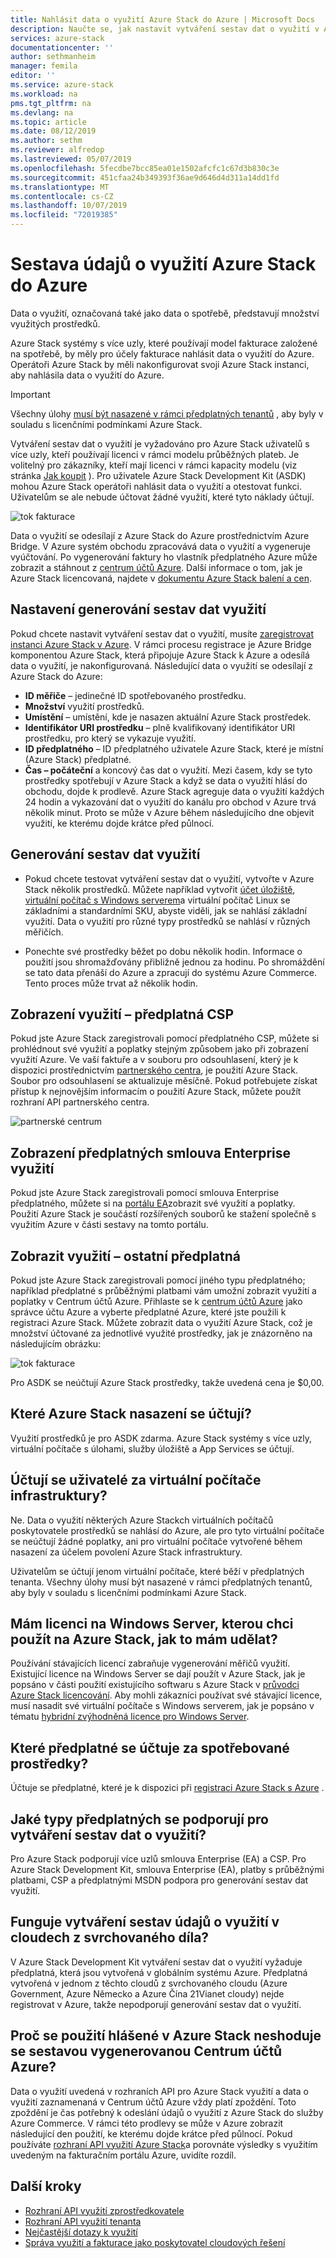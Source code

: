 ```yaml
---
title: Nahlásit data o využití Azure Stack do Azure | Microsoft Docs
description: Naučte se, jak nastavit vytváření sestav dat o využití v Azure Stack.
services: azure-stack
documentationcenter: ''
author: sethmanheim
manager: femila
editor: ''
ms.service: azure-stack
ms.workload: na
pms.tgt_pltfrm: na
ms.devlang: na
ms.topic: article
ms.date: 08/12/2019
ms.author: sethm
ms.reviewer: alfredop
ms.lastreviewed: 05/07/2019
ms.openlocfilehash: 5fecdbe7bcc85ea01e1502afcfc1c67d3b830c3e
ms.sourcegitcommit: 451cfaa24b349393f36ae9d646d4d311a14dd1fd
ms.translationtype: MT
ms.contentlocale: cs-CZ
ms.lasthandoff: 10/07/2019
ms.locfileid: "72019385"
---
```

# <a name="report-azure-stack-usage-data-to-azure"></a>Sestava údajů o využití Azure Stack do Azure

Data o využití, označovaná také jako data o spotřebě, představují množství využitých prostředků.

Azure Stack systémy s více uzly, které používají model fakturace založené na spotřebě, by měly pro účely fakturace nahlásit data o využití do Azure. Operátoři Azure Stack by měli nakonfigurovat svoji Azure Stack instanci, aby nahlásila data o využití do Azure.

> [!IMPORTANT]
> Všechny úlohy [musí být nasazené v rámci předplatných tenantů](#are-users-charged-for-the-infrastructure-vms) , aby byly v souladu s licenčními podmínkami Azure Stack.

Vytváření sestav dat o využití je vyžadováno pro Azure Stack uživatelů s více uzly, kteří používají licenci v rámci modelu průběžných plateb. Je volitelný pro zákazníky, kteří mají licenci v rámci kapacity modelu (viz stránka [Jak koupit](https://azure.microsoft.com/overview/azure-stack/how-to-buy/) ). Pro uživatele Azure Stack Development Kit (ASDK) mohou Azure Stack operátoři nahlásit data o využití a otestovat funkci. Uživatelům se ale nebude účtovat žádné využití, které tyto náklady účtují.

![tok fakturace](media/azure-stack-usage-reporting/billing-flow.png)

Data o využití se odesílají z Azure Stack do Azure prostřednictvím Azure Bridge. V Azure systém obchodu zpracovává data o využití a vygeneruje vyúčtování. Po vygenerování faktury ho vlastník předplatného Azure může zobrazit a stáhnout z [centrum účtů Azure](https://account.windowsazure.com/subscriptions). Další informace o tom, jak je Azure Stack licencovaná, najdete v [dokumentu Azure Stack balení a cen](https://go.microsoft.com/fwlink/?LinkId=842847).

## <a name="set-up-usage-data-reporting"></a>Nastavení generování sestav dat využití

Pokud chcete nastavit vytváření sestav dat o využití, musíte [zaregistrovat instanci Azure Stack v Azure](azure-stack-registration.md). V rámci procesu registrace je Azure Bridge komponentou Azure Stack, která připojuje Azure Stack k Azure a odesílá data o využití, je nakonfigurovaná. Následující data o využití se odesílají z Azure Stack do Azure:

- **ID měřiče** – jedinečné ID spotřebovaného prostředku.
- **Množství** využití prostředků.
- **Umístění** – umístění, kde je nasazen aktuální Azure Stack prostředek.
- **Identifikátor URI prostředku** – plně kvalifikovaný identifikátor URI prostředku, pro který se vykazuje využití.
- **ID předplatného** – ID předplatného uživatele Azure Stack, které je místní (Azure Stack) předplatné.
- **Čas – počáteční** a koncový čas dat o využití. Mezi časem, kdy se tyto prostředky spotřebují v Azure Stack a když se data o využití hlásí do obchodu, dojde k prodlevě. Azure Stack agreguje data o využití každých 24 hodin a vykazování dat o využití do kanálu pro obchod v Azure trvá několik minut. Proto se může v Azure během následujícího dne objevit využití, ke kterému dojde krátce před půlnocí.

## <a name="generate-usage-data-reporting"></a>Generování sestav dat využití

- Pokud chcete testovat vytváření sestav dat o využití, vytvořte v Azure Stack několik prostředků. Můžete například vytvořit [účet úložiště](azure-stack-provision-storage-account.md), [virtuální počítač s Windows serverem](../user/azure-stack-create-vm-template.md)a virtuální počítač Linux se základními a standardními SKU, abyste viděli, jak se nahlásí základní využití. Data o využití pro různé typy prostředků se nahlásí v různých měřičích.

- Ponechte své prostředky běžet po dobu několik hodin. Informace o použití jsou shromažďovány přibližně jednou za hodinu. Po shromáždění se tato data přenáší do Azure a zpracují do systému Azure Commerce. Tento proces může trvat až několik hodin.

## <a name="view-usage---csp-subscriptions"></a>Zobrazení využití – předplatná CSP

Pokud jste Azure Stack zaregistrovali pomocí předplatného CSP, můžete si prohlédnout své využití a poplatky stejným způsobem jako při zobrazení využití Azure. Ve vaší faktuře a v souboru pro odsouhlasení, který je k dispozici prostřednictvím [partnerského centra](https://partnercenter.microsoft.com/partner/home), je použití Azure Stack. Soubor pro odsouhlasení se aktualizuje měsíčně. Pokud potřebujete získat přístup k nejnovějším informacím o použití Azure Stack, můžete použít rozhraní API partnerského centra.

![partnerské centrum](media/azure-stack-usage-reporting/partner-center.png)

## <a name="view-usage---enterprise-agreement-subscriptions"></a>Zobrazení předplatných smlouva Enterprise využití

Pokud jste Azure Stack zaregistrovali pomocí smlouva Enterprise předplatného, můžete si na [portálu EA](https://ea.azure.com/)zobrazit své využití a poplatky. Použití Azure Stack je součástí rozšířených souborů ke stažení společně s využitím Azure v části sestavy na tomto portálu.

## <a name="view-usage---other-subscriptions"></a>Zobrazit využití – ostatní předplatná

Pokud jste Azure Stack zaregistrovali pomocí jiného typu předplatného; například předplatné s průběžnými platbami vám umožní zobrazit využití a poplatky v Centrum účtů Azure. Přihlaste se k [centrum účtů Azure](https://account.windowsazure.com/subscriptions) jako správce účtu Azure a vyberte předplatné Azure, které jste použili k registraci Azure Stack. Můžete zobrazit data o využití Azure Stack, což je množství účtované za jednotlivé využité prostředky, jak je znázorněno na následujícím obrázku:

![tok fakturace](media/azure-stack-usage-reporting/pricing-details.png)

Pro ASDK se neúčtují Azure Stack prostředky, takže uvedená cena je $0,00.

## <a name="which-azure-stack-deployments-are-charged"></a>Které Azure Stack nasazení se účtují?

Využití prostředků je pro ASDK zdarma. Azure Stack systémy s více uzly, virtuální počítače s úlohami, služby úložiště a App Services se účtují.

## <a name="are-users-charged-for-the-infrastructure-vms"></a>Účtují se uživatelé za virtuální počítače infrastruktury?

Ne. Data o využití některých Azure Stackch virtuálních počítačů poskytovatele prostředků se nahlásí do Azure, ale pro tyto virtuální počítače se neúčtují žádné poplatky, ani pro virtuální počítače vytvořené během nasazení za účelem povolení Azure Stack infrastruktury.  

Uživatelům se účtují jenom virtuální počítače, které běží v předplatných tenanta. Všechny úlohy musí být nasazené v rámci předplatných tenantů, aby byly v souladu s licenčními podmínkami Azure Stack.

## <a name="i-have-a-windows-server-license-i-want-to-use-on-azure-stack-how-do-i-do-it"></a>Mám licenci na Windows Server, kterou chci použít na Azure Stack, jak to mám udělat?

Používání stávajících licencí zabraňuje vygenerování měřičů využití. Existující licence na Windows Server se dají použít v Azure Stack, jak je popsáno v části použití existujícího softwaru s Azure Stack v [průvodci Azure Stack licencování](https://go.microsoft.com/fwlink/?LinkId=851536). Aby mohli zákazníci používat své stávající licence, musí nasadit své virtuální počítače s Windows serverem, jak je popsáno v tématu [hybridní zvýhodněná licence pro Windows Server](/azure/virtual-machines/windows/hybrid-use-benefit-licensing).

## <a name="which-subscription-is-charged-for-the-resources-consumed"></a>Které předplatné se účtuje za spotřebované prostředky?

Účtuje se předplatné, které je k dispozici při [registraci Azure Stack s Azure](azure-stack-registration.md) .

## <a name="what-types-of-subscriptions-are-supported-for-usage-data-reporting"></a>Jaké typy předplatných se podporují pro vytváření sestav dat o využití?

Pro Azure Stack podporují více uzlů smlouva Enterprise (EA) a CSP. Pro Azure Stack Development Kit, smlouva Enterprise (EA), platby s průběžnými platbami, CSP a předplatnými MSDN podpora pro generování sestav dat využití.

## <a name="does-usage-data-reporting-work-in-sovereign-clouds"></a>Funguje vytváření sestav údajů o využití v cloudech z svrchovaného díla?

V Azure Stack Development Kit vytváření sestav dat o využití vyžaduje předplatná, která jsou vytvořená v globálním systému Azure. Předplatná vytvořená v jednom z těchto cloudů z svrchovaného cloudu (Azure Government, Azure Německo a Azure Čína 21Vianet cloudy) nejde registrovat v Azure, takže nepodporují generování sestav dat o využití.

## <a name="why-doesnt-the-usage-reported-in-azure-stack-match-the-report-generated-from-azure-account-center"></a>Proč se použití hlášené v Azure Stack neshoduje se sestavou vygenerovanou Centrum účtů Azure?

Data o využití uvedená v rozhraních API pro Azure Stack využití a data o využití zaznamenaná v Centrum účtů Azure vždy platí zpoždění. Toto zpoždění je čas potřebný k odeslání údajů o využití z Azure Stack do služby Azure Commerce. V rámci této prodlevy se může v Azure zobrazit následující den použití, ke kterému dojde krátce před půlnocí. Pokud používáte [rozhraní API využití Azure Stack](azure-stack-provider-resource-api.md)a porovnáte výsledky s využitím uvedeným na fakturačním portálu Azure, uvidíte rozdíl.

## <a name="next-steps"></a>Další kroky

- [Rozhraní API využití zprostředkovatele](azure-stack-provider-resource-api.md)  
- [Rozhraní API využití tenanta](azure-stack-tenant-resource-usage-api.md)
- [Nejčastější dotazy k využití](azure-stack-usage-related-faq.md)
- [Správa využití a fakturace jako poskytovatel cloudových řešení](azure-stack-add-manage-billing-as-a-csp.md)
